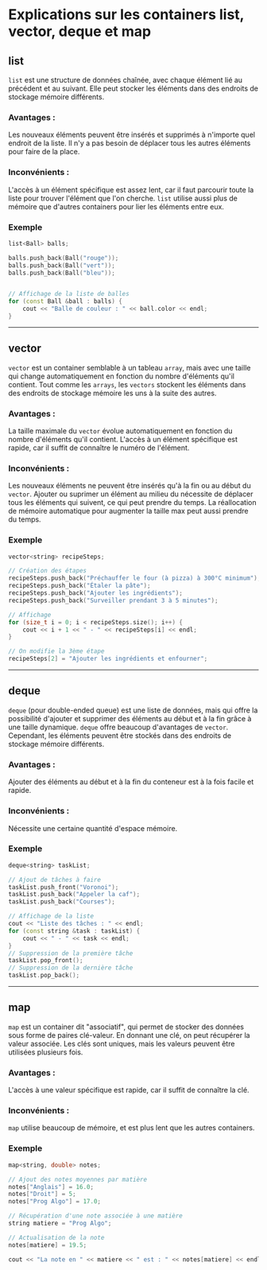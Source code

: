 # Explications sur les containers list, vector, deque et map


## list

`list` est une structure de données chaînée, avec chaque élément lié au précédent et au suivant. Elle peut stocker les éléments dans des endroits de stockage mémoire différents.

### Avantages :
Les nouveaux éléments peuvent être insérés et supprimés à n'importe quel endroit de la liste. Il n'y a pas besoin de déplacer tous les autres éléments pour faire de la place.

### Inconvénients :
L'accès à un élément spécifique est assez lent, car il faut parcourir toute la liste pour trouver l'élément que l'on cherche. `list` utilise aussi plus de mémoire que d'autres containers pour lier les éléments entre eux.

### Exemple
```cpp
list<Ball> balls;

balls.push_back(Ball("rouge"));
balls.push_back(Ball("vert"));
balls.push_back(Ball("bleu"));


// Affichage de la liste de balles
for (const Ball &ball : balls) {
    cout << "Balle de couleur : " << ball.color << endl;
}
```
---
## vector

`vector` est un container semblable à un tableau `array`, mais avec une taille qui change automatiquement en fonction du nombre d'éléments qu'il contient. Tout comme les `arrays`, les `vectors` stockent les éléments dans des endroits de stockage mémoire les uns à la suite des autres.

### Avantages :

La taille maximale du `vector` évolue automatiquement en fonction du nombre d'éléments qu'il contient. L'accès à un élément spécifique est rapide, car il suffit de connaître le numéro de l'élément.

### Inconvénients :

Les nouveaux éléments ne peuvent être insérés qu'à la fin ou au début du `vector`. Ajouter ou suprimer un élément au milieu du nécessite de déplacer tous les éléments qui suivent, ce qui peut prendre du temps. La réallocation de mémoire automatique pour augmenter la taille max peut aussi prendre du temps.

### Exemple
```cpp
vector<string> recipeSteps;

// Création des étapes
recipeSteps.push_back("Préchauffer le four (à pizza) à 300°C minimum");
recipeSteps.push_back("Étaler la pâte");
recipeSteps.push_back("Ajouter les ingrédients");
recipeSteps.push_back("Surveiller prendant 3 à 5 minutes");

// Affichage
for (size_t i = 0; i < recipeSteps.size(); i++) {
    cout << i + 1 << " - " << recipeSteps[i] << endl;
}

// On modifie la 3ème étape
recipeSteps[2] = "Ajouter les ingrédients et enfourner";
```
---
## deque

`deque` (pour double-ended queue) est une liste de données, mais qui offre la possibilité d'ajouter et supprimer des éléments au début et à la fin grâce à une taille dynamique. `deque` offre beaucoup d'avantages de `vector`. Cependant, les éléments peuvent être stockés dans des endroits de stockage mémoire différents.

### Avantages :
Ajouter des éléments au début et à la fin du conteneur est à la fois facile et rapide.

### Inconvénients :
Nécessite une certaine quantité d'espace mémoire.


### Exemple
```cpp
deque<string> taskList;

// Ajout de tâches à faire
taskList.push_front("Voronoi");
taskList.push_back("Appeler la caf");
taskList.push_back("Courses");

// Affichage de la liste
cout << "Liste des tâches : " << endl;
for (const string &task : taskList) {
    cout << " - " << task << endl;
}
// Suppression de la première tâche
taskList.pop_front();
// Suppression de la dernière tâche
taskList.pop_back();
```
---
## map

`map` est un container dit "associatif", qui permet de stocker des données sous forme de paires clé-valeur. En donnant une clé, on peut récupérer la valeur associée. Les clés sont uniques, mais les valeurs peuvent être utilisées plusieurs fois.

### Avantages :

L'accès à une valeur spécifique est rapide, car il suffit de connaître la clé.

### Inconvénients :

`map` utilise beaucoup de mémoire, et est plus lent que les autres containers.

### Exemple
```cpp
map<string, double> notes;

// Ajout des notes moyennes par matière
notes["Anglais"] = 16.0;
notes["Droit"] = 5;
notes["Prog Algo"] = 17.0;

// Récupération d'une note associée à une matière
string matiere = "Prog Algo";

// Actualisation de la note
notes[matiere] = 19.5;

cout << "La note en " << matiere << " est : " << notes[matiere] << endl;